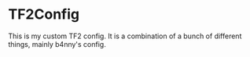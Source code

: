 # TF2Config
This is my custom TF2 config. It is a combination of a bunch of different things, mainly b4nny's config.
